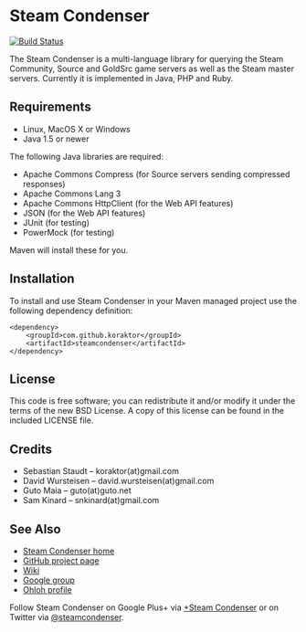 Steam Condenser
===============

[![Build Status](https://secure.travis-ci.org/koraktor/steam-condenser-java.png)](http://travis-ci.org/koraktor/steam-condenser-java)

The Steam Condenser is a multi-language library for querying the Steam
Community, Source and GoldSrc game servers as well as the Steam master servers.
Currently it is implemented in Java, PHP and Ruby.

## Requirements

* Linux, MacOS X or Windows
* Java 1.5 or newer

The following Java libraries are required:

* Apache Commons Compress (for Source servers sending compressed responses)
* Apache Commons Lang 3
* Apache Commons HttpClient (for the Web API features)
* JSON (for the Web API features)
* JUnit (for testing)
* PowerMock (for testing)

Maven will install these for you.

## Installation

To install and use Steam Condenser in your Maven managed project use the
following dependency definition:

    <dependency>
        <groupId>com.github.koraktor</groupId>
        <artifactId>steamcondenser</artifactId>
    </dependency>

## License

This code is free software; you can redistribute it and/or modify it under the
terms of the new BSD License. A copy of this license can be found in the
included LICENSE file.

## Credits

* Sebastian Staudt – koraktor(at)gmail.com
* David Wursteisen – david.wursteisen(at)gmail.com
* Guto Maia – guto(at)guto.net
* Sam Kinard – snkinard(at)gmail.com

## See Also

* [Steam Condenser home](http://koraktor.de/steam-condenser)
* [GitHub project page](https://github.com/koraktor/steam-condenser)
* [Wiki](https://github.com/koraktor/steam-condenser/wiki)
* [Google group](http://groups.google.com/group/steam-condenser)
* [Ohloh profile](http://www.ohloh.net/projects/steam-condenser)

Follow Steam Condenser on Google Plus+ via
[+Steam Condenser](https://plus.google.com/b/109400543549250623875/109400543549250623875)
or on Twitter via [@steamcondenser](https://twitter.com/steamcondenser).
